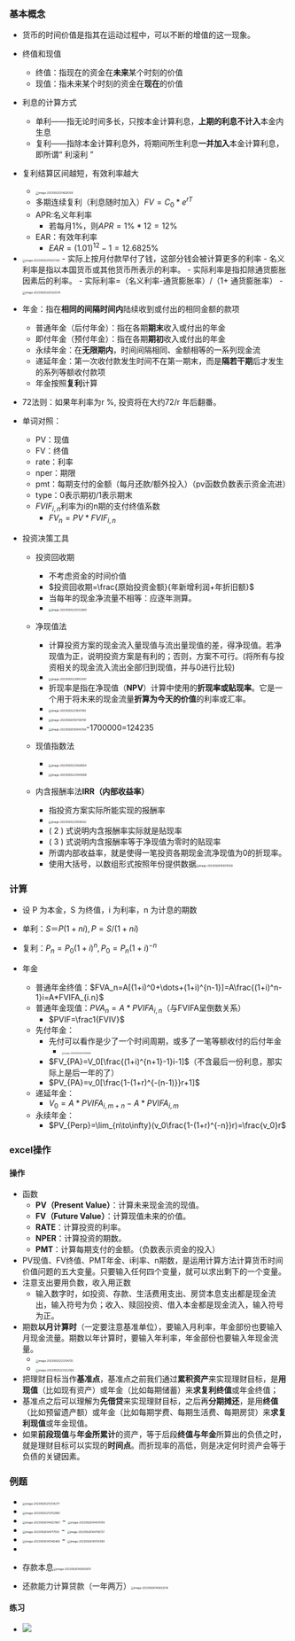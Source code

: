 ### 基本概念

- 货币的时间价值是指其在运动过程中，可以不断的增值的这一现象。
- 终值和现值
  - 终值：指现在的资金在**未来**某个时刻的价值
  - 现值：指未来某个时刻的资金在**现在**的价值
- 利息的计算方式
  - 单利——指无论时间多长，只按本金计算利息，**上期的利息不计入**本金内生息
  - 复利——指除本金计算利息外，将期间所生利息**一并加入**本金计算利息，即所谓“ 利滚利 ”
- 复利结算区间越短，有效利率越大
  - <img src="https://thdlrt.oss-cn-beijing.aliyuncs.com/image-20230925214628305.png" alt="image-20230925214628305" style="zoom:33%;" />
  - 多期连续复利（利息随时加入）$FV=C_0*e^{rT}$
  - APR:名义年利率
    - 若每月1%，则$APR=1\%*12=12\%$
  - EAR：有效年利率
    - $EAR=(1.01)^{12}-1=12.6825\%$
- <img src="https://thdlrt.oss-cn-beijing.aliyuncs.com/image-20230925215557339.png" alt="image-20230925215557339" style="zoom:33%;" />
  - 实际上按月付款早付了钱，这部分钱会被计算更多的利率
  - 名义利率是指以本国货币或其他货币所表示的利率。
  - 实际利率是指扣除通货膨胀因素后的利率。
  - 实际利率=（名义利率-通货膨胀率）/（1+
    通货膨胀率）
  - <img src="https://thdlrt.oss-cn-beijing.aliyuncs.com/image-20230925220320374.png" alt="image-20230925220320374" style="zoom:33%;" />
- 年金：指在**相同的间隔时间内**陆续收到或付出的相同金额的款项
  - 普通年金（后付年金）：指在各期**期末**收入或付出的年金
  - 即付年金（预付年金）：指在各期**期初**收入或付出的年金
  - 永续年金：在**无限期内**，时间间隔相同、金额相等的一系列现金流
  - 递延年金：第一次收付款发生时间不在第一期末，而是**隔若干期**后才发生的系列等额收付款项
  - 年金按照**复利**计算
- 72法则：如果年利率为r %, 投资将在大约72/r 年后翻番。
- 单词对照：
  - PV：现值
  - FV：终值
  - rate：利率
  - nper：期限
  - pmt：每期支付的金额（每月还款/额外投入）（pv函数负数表示资金流进）
  - type：0表示期初/1表示期末
  - $FVIF_{i,n}$利率为i的n期的支付终值系数
    - $FV_n=PV*FVIF_{i,n}$

- 投资决策工具

  - 投资回收期
    - 不考虑资金的时间价值
    - $投资回收期=\frac{原始投资金额}{年新增利润+年折旧额}$
    - 当每年的现金净流量不相等：应逐年测算。
    - <img src="https://thdlrt.oss-cn-beijing.aliyuncs.com/image-20230925220722880.png" alt="image-20230925220722880" style="zoom:33%;" />
  - 净现值法
    - 计算投资方案的现金流入量现值与流出量现值的差，得净现值。若净现值为正，说明投资方案是有利的；否则，方案不可行。(将所有与投资相关的现金流入流出全部归到现值，并与0进行比较)
    - <img src="https://thdlrt.oss-cn-beijing.aliyuncs.com/image-20230925220852061.png" alt="image-20230925220852061" style="zoom:33%;" />
    - 折现率是指在净现值（**NPV**）计算中使用的**折现率或贴现率**。它是一个用于将未来的现金流量**折算为今天的价值**的利率或汇率。
    - <img src="https://thdlrt.oss-cn-beijing.aliyuncs.com/image-20230925221847169.png" alt="image-20230925221847169" style="zoom:33%;" />
    - <img src="https://thdlrt.oss-cn-beijing.aliyuncs.com/image-20230926150708790.png" alt="image-20230926150708790" style="zoom:33%;" />
    - <img src="https://thdlrt.oss-cn-beijing.aliyuncs.com/image-20230926150645766.png" alt="image-20230926150645766" style="zoom:33%;" />-1700000=124235
    
  - 现值指数法
    - <img src="https://thdlrt.oss-cn-beijing.aliyuncs.com/image-20230925221426854.png" alt="image-20230925221426854" style="zoom:33%;" />
    - <img src="https://thdlrt.oss-cn-beijing.aliyuncs.com/image-20230925221440698.png" alt="image-20230925221440698" style="zoom:33%;" />
  - 内含报酬率法**IRR（内部收益率）**
    - 指投资方案实际所能实现的报酬率
    - <img src="https://thdlrt.oss-cn-beijing.aliyuncs.com/image-20230925221938362.png" alt="image-20230925221938362" style="zoom:33%;" />
    - ( 2 ) 式说明内含报酬率实际就是贴现率
    - ( 3 ) 式说明内含报酬率等于净现值为零时的贴现率
    - 所谓内部收益率，就是使得一笔投资各期现金流净现值为0的折现率。
    - 使用大括号，以数组形式按照年份提供数据<img src="https://thdlrt.oss-cn-beijing.aliyuncs.com/image-20230926160019128.png" alt="image-20230926160019128" style="zoom:33%;" />

### 计算

- 设 P 为本金，S 为终值，i 为利率，n 为计息的期数

- 单利：$S＝P( 1 + ni ),P = S/(1+ni)$
- 复利：$P_n=P_0(1+i)^n,P_0=P_n(1+i)^{-n}$
- 年金
  - 普通年金终值：$FVA_n=A[(1+i)^0+\dots+(1+i)^{n-1}]=A\frac{(1+i)^n-1}i=A*FVIFA_{i.n}$
  - 普通年金现值：$PVA_n=A*PVIFA_{i,n}$（与FVIFA呈倒数关系）
    - $PVIF=\frac1{FVIV}$
  - 先付年金：
    - 先付可以看作是少了一个时间周期，或多了一笔等额收付的后付年金
      - <img src="https://thdlrt.oss-cn-beijing.aliyuncs.com/image-20230925203905949.png" alt="image-20230925203905949" style="zoom:25%;" />
    - $FV_{PA}=V_0[\frac{(1+i)^{n+1}-1}i-1]$（不含最后一份利息，那实际上是后一年的了）
    - $PV_{PA}=v_0[\frac{1-(1+r)^{-(n-1)}}r+1]$
  - 递延年金：
    - $V_0=A*PVIFA_{i,m+n}-A*PVIFA_{i,m}$
  - 永续年金：
    - $PV_{Perp}=\lim_{n\to\infty}(v_0\frac{1-(1+r)^{-n}}r)=\frac{v_0}r$

### excel操作

#### 操作

- 函数
  - **PV（Present Value）**：计算未来现金流的现值。
  - **FV（Future Value）**：计算现值未来的价值。
  - **RATE**：计算投资的利率。
  - **NPER**：计算投资的期数。
  - **PMT**：计算每期支付的金额。（负数表示资金的投入）
- PV现值、FV终值、PMT年金、i利率、n期数，是运用计算方法计算货币时间价值问题的五大变量。只要输入任何四个变量，就可以求出剩下的一个变量。
- 注意支出要用负数，收入用正数
  - 输入数字时，如投资、存款、生活费用支出、房贷本息支出都是现金流出，输入符号为负；收入、赎回投资、借入本金都是现金流入，输入符号为正。
- 期数**以月计算时**（一定要注意基准单位），要输入月利率，年金部份也要输入月现金流量。期数以年计算时，要输入年利率，年金部份也要输入年现金流量。
  - <img src="https://thdlrt.oss-cn-beijing.aliyuncs.com/image-20230925223314725.png" alt="image-20230925223314725" style="zoom:33%;" />
  - <img src="https://thdlrt.oss-cn-beijing.aliyuncs.com/image-20230925223322366.png" alt="image-20230925223322366" style="zoom:33%;" />
- 把理财目标当作**基准点**，基准点之前我们通过**累积资产**来实现理财目标，是**用现值**（比如现有资产）或年金（比如每期储蓄）来**求复利终值**或年金终值；
- 基准点之后可以理解为**先借贷**来实现理财目标，之后再**分期摊还**，是用**终值**（比如预留遗产额）或年金（比如每期学费、每期生活费、每期房贷）来**求复利现值**或年金现值。
- 如果**前段现值**与**年金所累计**的资产，等于后段**终值与年金**所算出的负债之时，就是理财目标可以实现的**时间点**。而折现率的高低，则是决定何时资产会等于负债的关键因素。

### 例题

- <img src="https://thdlrt.oss-cn-beijing.aliyuncs.com/image-20230925213724277.png" alt="image-20230925213724277" style="zoom:33%;" />

- <img src="https://thdlrt.oss-cn-beijing.aliyuncs.com/image-20230925213702980.png" alt="image-20230925213702980" style="zoom:33%;" />

- <img src="https://thdlrt.oss-cn-beijing.aliyuncs.com/image-20230926144027867.png" alt="image-20230926144027867" style="zoom:33%;" />
  - <img src="https://thdlrt.oss-cn-beijing.aliyuncs.com/image-20230926144041109.png" alt="image-20230926144041109" style="zoom:33%;" />

- <img src="https://thdlrt.oss-cn-beijing.aliyuncs.com/image-20230926144717555.png" alt="image-20230926144717555" style="zoom:33%;" />
  - <img src="https://thdlrt.oss-cn-beijing.aliyuncs.com/image-20230926144708727.png" alt="image-20230926144708727" style="zoom:33%;" />
- <img src="https://thdlrt.oss-cn-beijing.aliyuncs.com/image-20230926145146468.png" alt="image-20230926145146468" style="zoom:33%;" />
  - <img src="https://thdlrt.oss-cn-beijing.aliyuncs.com/image-20230926145155090.png" alt="image-20230926145155090" style="zoom:33%;" />

- 

  - 存款本息<img src="https://thdlrt.oss-cn-beijing.aliyuncs.com/image-20230926145605870.png" alt="image-20230926145605870" style="zoom:33%;" />

  - 还款能力计算贷款（一年两万）<img src="https://thdlrt.oss-cn-beijing.aliyuncs.com/image-20230926145832514.png" alt="image-20230926145832514" style="zoom:33%;" />



#### 练习

- ![](https://thdlrt.oss-cn-beijing.aliyuncs.com/image-20230912161925315.png)